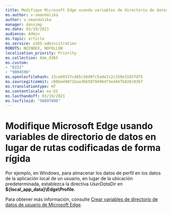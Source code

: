 ```yaml
---
title: Modifique Microsoft Edge usando variables de directorio de datos en lugar de rutas codificadas de forma rígida
ms.author: v-smandalika
author: v-smandalika
manager: dansimp
ms.date: 03/19/2021
audience: Admin
ms.topic: article
ms.service: o365-administration
ROBOTS: NOINDEX, NOFOLLOW
localization_priority: Priority
ms.collection: Adm_O365
ms.custom:
- "8222"
- "9004596"
ms.openlocfilehash: 23ce69157c465c56d0fc5ada7c2c159e3192fd75
ms.sourcegitcommit: c08bed4071baa3bb5879496df3ed44fb828c8367
ms.translationtype: HT
ms.contentlocale: es-ES
ms.lasthandoff: 03/19/2021
ms.locfileid: "50897896"
---
```

# <a name="modify-microsoft-edge-by-using-data-directory-variables-rather-than-hard-coded-paths"></a>Modifique Microsoft Edge usando variables de directorio de datos en lugar de rutas codificadas de forma rígida

Por ejemplo, en Windows, para almacenar los datos de perfil en los datos de la aplicación local de un usuario, en lugar de la ubicación predeterminada, establezca la directiva *UserDataDir* en **${local_app_data}\Edge\Profile**.

Para obtener más información, consulte [Crear variables de directorio de datos de usuario de Microsoft Edge](https://docs.microsoft.com/deployedge/microsoft-edge-policies).